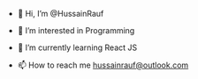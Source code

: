 - 👋 Hi, I’m @HussainRauf
- 👀 I’m interested in Programming
- 🌱 I’m currently learning React JS

- 📫 How to reach me hussainrauf@outlook.com

<!---
HussainRauf/HussainRauf is a ✨ special ✨ repository because its `README.md` (this file) appears on your GitHub profile.
You can click the Preview link to take a look at your changes.
--->
